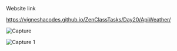 Website link

https://vigneshacodes.github.io/ZenClassTasks/Day20/ApiWeather/

![Capture](https://github.com/vigneshacodes/ZenClassTasks/assets/134355192/3c6f68d4-8ae4-40d5-95c6-c5acdff276c0)

![Capture 1](https://github.com/vigneshacodes/ZenClassTasks/assets/134355192/bedecafe-d58a-45f7-b1ac-b928639da2a7)

